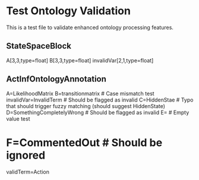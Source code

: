 # Test Ontology Validation

This is a test file to validate enhanced ontology processing features.

## StateSpaceBlock
A[3,3,type=float]
B[3,3,type=float]
invalidVar[2,1,type=float]

## ActInfOntologyAnnotation
A=LikelihoodMatrix
B=transitionmatrix  # Case mismatch test
invalidVar=InvalidTerm  # Should be flagged as invalid
C=HiddenStae  # Typo that should trigger fuzzy matching (should suggest HiddenState)
D=SomethingCompletelyWrong  # Should be flagged as invalid
E=  # Empty value test
# F=CommentedOut  # Should be ignored
validTerm=Action 